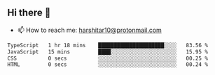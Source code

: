 ## Hi there 👋
- 📫 How to reach me: harshitar10@protonmail.com  
<!--START_SECTION:waka-->

```txt
TypeScript   1 hr 18 mins    █████████████████████░░░░   83.56 %
JavaScript   15 mins         ████░░░░░░░░░░░░░░░░░░░░░   15.95 %
CSS          0 secs          ░░░░░░░░░░░░░░░░░░░░░░░░░   00.25 %
HTML         0 secs          ░░░░░░░░░░░░░░░░░░░░░░░░░   00.24 %
```

<!--END_SECTION:waka-->

<!--
**hharshitarora/hharshitarora** is a ✨ _special_ ✨ repository because its `README.md` (this file) appears on your GitHub profile.

Here are some ideas to get you started:

- 🔭 I’m currently working on ...
- 🌱 I’m currently learning ...
- 👯 I’m looking to collaborate on ...
- 🤔 I’m looking for help with ...
- 💬 Ask me about ...
- 📫 How to reach me: ...
- 😄 Pronouns: ...
- ⚡ Fun fact: ...
-->
